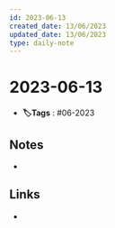 ```yaml
---
id: 2023-06-13
created_date: 13/06/2023
updated_date: 13/06/2023
type: daily-note
---
```


# 2023-06-13
- **🏷️Tags** : #06-2023  

## Notes
- []()  

## Links
- 